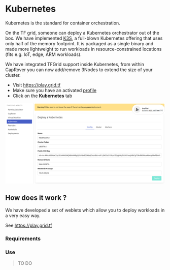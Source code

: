 # Kubernetes 

Kubernetes is the standard for container orchestration.

On the TF grid, someone can deploy a Kubernetes orchestrator out of the box. We have implemented [K3S](https://k3s.io/), a full-blown Kubernetes offering that uses only half of the memory footprint. It is packaged as a single binary and made more lightweight to run workloads in resource-constrained locations (fits e.g. IoT, edge, ARM workloads).

We have integrated TFGrid support inside Kubernetes, from within CapRover you can now add/remove 3Nodes to extend the size of your cluster.

- Visit https://play.grid.tf
- Make sure you have an activated [profile](weblets_profile_manager) 
- Click on the **Kubernetes** tab

![](img/kubernetes1.png)

## How does it work ?

We have developed a set of weblets which allow you to deploy workloads in a very easy way.

See https://play.grid.tf

### Requirements

### Use 

> TO DO 
